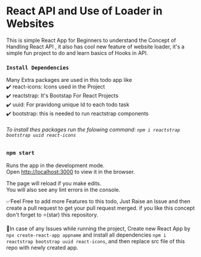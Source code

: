# React API and Use of Loader in Websites

This is simple React App for Beginners to understand the Concept of Handling React API , it also has cool new feature of website loader, it's a simple fun project to do and learn basics of Hooks in API.

### `Install Dependencies`

Many Extra packages are used in this todo app like  
✔️ react-icons: Icons used in the Project   
✔️ reactstrap: It's Bootstap For React Projects  
✔️ uuid: For pravidong unique Id to each todo task  
✔️ bootstrap: this is needed to run reactstrap components  

###### To install thes packages run the folowing command:   `npm i reactstrap bootstrap uuid react-icons`

### `npm start`

Runs the app in the development mode.\
Open [http://localhost:3000](http://localhost:3000) to view it in the browser.

The page will reload if you make edits.\
You will also see any lint errors in the console.

✅Feel Free to add more Features to this todo, Just Raise an Issue and then create a pull request to get your pull request merged. if you like this concept  don't forget to ⭐(star) this repository.

🚩In case of any Issues while running the project, Create new React App by `npx create-react-app appname` and install all dependencies `npm i reactstrap bootstrap uuid react-icons`, and then replace src file of this repo with newly created app.

